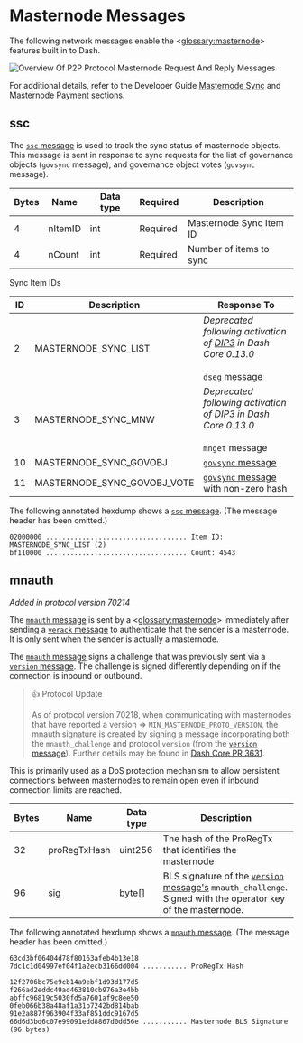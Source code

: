 # Masternode Messages

The following network messages enable the <<glossary:masternode>> features built in to Dash.

![Overview Of P2P Protocol Masternode Request And Reply Messages](https://dash-docs.github.io/img/dev/en-p2p-masternode-messages.svg)

For additional details, refer to the Developer Guide [Masternode Sync](../guide/core-guide-dash-features-masternode-sync.md) and [Masternode Payment](../guide/core-guide-dash-features-masternode-payment.md) sections.

## ssc

The [`ssc` message](../ref/core-ref-p2p-network-masternode-messages.md#ssc) is used to track the sync status of masternode objects. This message is sent in response to sync requests for the list of governance objects (`govsync` message), and governance object votes (`govsync` message).

| Bytes | Name | Data type | Required | Description |
| ---------- | ----------- | --------- | -------- | -------- |
| 4 | nItemID | int | Required | Masternode Sync Item ID
| 4 | nCount | int | Required | Number of items to sync

Sync Item IDs

| ID | Description | Response To
|------|--------------|---------------
| 2 | MASTERNODE_SYNC_LIST | _Deprecated following activation of [DIP3](https://github.com/dashpay/dips/blob/master/dip-0003.md) in Dash Core 0.13.0_<br><br>`dseg` message
| 3 | MASTERNODE_SYNC_MNW | _Deprecated following activation of [DIP3](https://github.com/dashpay/dips/blob/master/dip-0003.md) in Dash Core 0.13.0_<br><br>`mnget` message
| 10 | MASTERNODE_SYNC_GOVOBJ | [`govsync` message](../ref/core-ref-p2p-network-governance-messages.md#govsync)
| 11 | MASTERNODE_SYNC_GOVOBJ_VOTE | [`govsync` message](../ref/core-ref-p2p-network-governance-messages.md#govsync) with non-zero hash

The following annotated hexdump shows a [`ssc` message](../ref/core-ref-p2p-network-masternode-messages.md#ssc). (The message header has been omitted.)

``` text
02000000 ................................... Item ID: MASTERNODE_SYNC_LIST (2)
bf110000 ................................... Count: 4543
```

## mnauth

*Added in protocol version 70214*

The [`mnauth` message](../ref/core-ref-p2p-network-masternode-messages.md#mnauth) is sent by a <<glossary:masternode>> immediately after sending a [`verack` message](../ref/core-ref-p2p-network-control-messages.md#verack) to authenticate that the sender is a masternode. It is only sent when the sender is actually a masternode.

The [`mnauth` message](../ref/core-ref-p2p-network-masternode-messages.md#mnauth) signs a challenge that was previously sent via a [`version` message](../ref/core-ref-p2p-network-control-messages.md#version). The challenge is signed differently depending on if the connection is inbound or outbound.

> 👍 Protocol Update
> 
> As of protocol version 70218, when communicating with masternodes that have reported a version => `MIN_MASTERNODE_PROTO_VERSION`, the mnauth signature is created by signing a message incorporating both the `mnauth_challenge` and protocol `version` (from the [`version` message](../ref/core-ref-p2p-network-control-messages.md#version)). Further details may be found in [Dash Core PR 3631](https://github.com/dashpay/dash/pull/3631).

This is primarily used as a DoS protection mechanism to allow persistent connections between masternodes to remain open even if inbound connection limits are reached.

| Bytes | Name | Data type | Description |
| --- | --- | --- | --- |
| 32 | proRegTxHash | uint256 | The hash of the ProRegTx that identifies the masternode
| 96 | sig | byte[] | BLS signature of the [`version` message's](../ref/core-ref-p2p-network-control-messages.md#version) `mnauth_challenge`. Signed with the operator key of the masternode.

The following annotated hexdump shows a [`mnauth` message](../ref/core-ref-p2p-network-masternode-messages.md#mnauth). (The message header has been omitted.)

``` text
63cd3bf06404d78f80163afeb4b13e18
7dc1c1d04997ef04f1a2ecb3166dd004 ........... ProRegTx Hash

12f2706bc75e9cb14a9ebf1d93d177d5
f266ad2eddc49ad463810cb976a3e4bb
abffc96819c5030fd5a7601af9c8ee50
0feb066b38a48af1a31b7242bd814bab
91e2a887f963904f33af851ddc9167d5
66d6d3bd6c07e99091edd8867d0dd56e ........... Masternode BLS Signature (96 bytes)
```